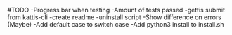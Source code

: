 #TODO
    -Progress bar when testing
    -Amount of tests passed
    -gettis submit from kattis-cli
    -create readme
    -uninstall script
    -Show difference on errors (Maybe)
    -Add default case to switch case
    -Add python3 install to install.sh
